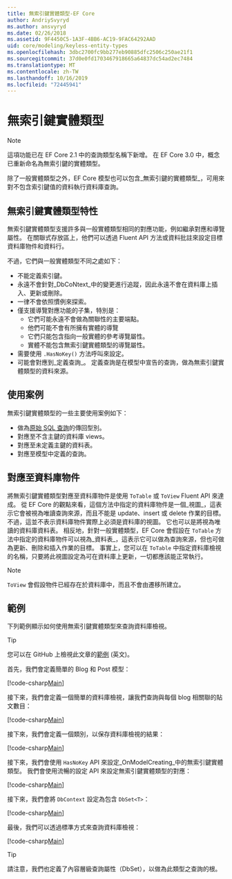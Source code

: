 ```yaml
---
title: 無索引鍵實體類型-EF Core
author: AndriySvyryd
ms.author: ansvyryd
ms.date: 02/26/2018
ms.assetid: 9F4450C5-1A3F-4BB6-AC19-9FAC64292AAD
uid: core/modeling/keyless-entity-types
ms.openlocfilehash: 3dbc2700fc9bb277eb90885dfc2506c250ae21f1
ms.sourcegitcommit: 37d0e0fd1703467918665a64837dc54ad2ec7484
ms.translationtype: MT
ms.contentlocale: zh-TW
ms.lasthandoff: 10/16/2019
ms.locfileid: "72445941"
---
```

# <a name="keyless-entity-types"></a>無索引鍵實體類型

> [!NOTE]
> 這項功能已在 EF Core 2.1 中的查詢類型名稱下新增。 在 EF Core 3.0 中，概念已重新命名為無索引鍵的實體類型。

除了一般實體類型之外，EF Core 模型也可以包含_無索引鍵的實體類型_，可用來對不包含索引鍵值的資料執行資料庫查詢。

## <a name="keyless-entity-types-characteristics"></a>無索引鍵實體類型特性

無索引鍵實體類型支援許多與一般實體類型相同的對應功能，例如繼承對應和導覽屬性。 在關聯式存放區上，他們可以透過 Fluent API 方法或資料批註來設定目標資料庫物件和資料行。

不過，它們與一般實體類型不同之處如下：

- 不能定義索引鍵。
- 永遠不會針對_DbCoNtext_中的變更進行追蹤，因此永遠不會在資料庫上插入、更新或刪除。
- 一律不會依照慣例來探索。
- 僅支援導覽對應功能的子集，特別是：
  - 它們可能永遠不會做為關聯性的主要端點。
  - 他們可能不會有所擁有實體的導覽
  - 它們只能包含指向一般實體的參考導覽屬性。
  - 實體不能包含無索引鍵實體類型的導覽屬性。
- 需要使用 `.HasNoKey()` 方法呼叫來設定。
- 可能會對應到_定義查詢_。 定義查詢是在模型中宣告的查詢，做為無索引鍵實體類型的資料來源。

## <a name="usage-scenarios"></a>使用案例

無索引鍵實體類型的一些主要使用案例如下：

- 做為[原始 SQL 查詢](xref:core/querying/raw-sql)的傳回型別。
- 對應至不含主鍵的資料庫 views。
- 對應至未定義主鍵的資料表。
- 對應至模型中定義的查詢。

## <a name="mapping-to-database-objects"></a>對應至資料庫物件

將無索引鍵實體類型對應至資料庫物件是使用 `ToTable` 或 `ToView` Fluent API 來達成。 從 EF Core 的觀點來看，這個方法中指定的資料庫物件是一個_視圖_，這表示它會被視為唯讀查詢來源，而且不能是 update、insert 或 delete 作業的目標。 不過，這並不表示資料庫物件實際上必須是資料庫的視圖。 它也可以是將視為唯讀的資料庫資料表。 相反地，針對一般實體類型，EF Core 會假設在 `ToTable` 方法中指定的資料庫物件可以視為_資料表_，這表示它可以做為查詢來源，但也可做為更新、刪除和插入作業的目標。 事實上，您可以在 `ToTable` 中指定資料庫檢視的名稱，只要將此視圖設定為可在資料庫上更新，一切都應該能正常執行。

> [!NOTE]
> `ToView` 會假設物件已經存在於資料庫中，而且不會由遷移所建立。

## <a name="example"></a>範例

下列範例顯示如何使用無索引鍵實體類型來查詢資料庫檢視。

> [!TIP]
> 您可以在 GitHub 上檢視此文章的[範例](https://github.com/aspnet/EntityFramework.Docs/tree/master/samples/core/KeylessEntityTypes) \(英文\)。

首先，我們會定義簡單的 Blog 和 Post 模型：

[!code-csharp[Main](../../../samples/core/KeylessEntityTypes/Program.cs#Entities)]

接下來，我們會定義一個簡單的資料庫檢視，讓我們查詢與每個 blog 相關聯的貼文數目：

[!code-csharp[Main](../../../samples/core/KeylessEntityTypes/Program.cs#View)]

接下來，我們會定義一個類別，以保存資料庫檢視的結果：

[!code-csharp[Main](../../../samples/core/KeylessEntityTypes/Program.cs#KeylessEntityType)]

接下來，我們會使用 `HasNoKey` API 來設定_OnModelCreating_中的無索引鍵實體類型。
我們會使用流暢的設定 API 來設定無索引鍵實體類型的對應：

[!code-csharp[Main](../../../samples/core/KeylessEntityTypes/Program.cs#Configuration)]

接下來，我們會將 `DbContext` 設定為包含 `DbSet<T>`：

[!code-csharp[Main](../../../samples/core/KeylessEntityTypes/Program.cs#DbSet)]

最後，我們可以透過標準方式來查詢資料庫檢視：

[!code-csharp[Main](../../../samples/core/KeylessEntityTypes/Program.cs#Query)]

> [!TIP]
> 請注意，我們也定義了內容層級查詢屬性（DbSet），以做為此類型之查詢的根。
